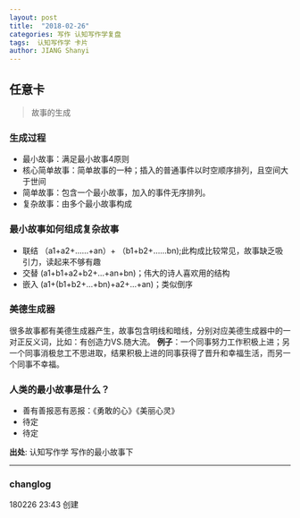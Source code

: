 ```yaml
---
layout: post
title:  "2018-02-26"
categories: 写作 认知写作学复盘 
tags:  认知写作学 卡片
author: JIANG Shanyi
---
```

## 任意卡
> 故事的生成

### 生成过程
- 最小故事：满足最小故事4原则
- 核心简单故事：简单故事的一种；插入的普通事件以时空顺序排列，且空间大于世间
- 简单故事：包含一个最小故事，加入的事件无序排列。
- 复杂故事：由多个最小故事构成

### 最小故事如何组成复杂故事
- 联结 （a1+a2+……+an）+ （b1+b2+……bn);此构成比较常见，故事缺乏吸引力，读起来不够有趣
- 交替  (a1+b1+a2+b2+...+an+bn)；伟大的诗人喜欢用的结构
- 嵌入  (a1+(b1+b2+...+bn)+a2+...+an)；类似倒序

### 美德生成器

很多故事都有美德生成器产生，故事包含明线和暗线，分别对应美德生成器中的一对正反义词，比如：有创造力VS.随大流。
**例子**：一个同事努力工作积极上进；另一个同事消极怠工不思进取，结果积极上进的同事获得了晋升和幸福生活，而另一个同事不幸福。

### 人类的最小故事是什么？
- 善有善报恶有恶报：《勇敢的心》《美丽心灵》
- 待定
- 待定

**出处**: 认知写作学 写作的最小故事下

---
### changlog
180226 23:43   创建
